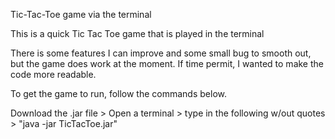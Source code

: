Tic-Tac-Toe game via the terminal

This is a quick Tic Tac Toe game that is played in the terminal

There is some features I can improve and some small bug to smooth out, but the game does work at the moment. If time permit, I wanted to make the code more readable.

To get the game to run, follow the commands below.

Download the .jar file > Open a terminal > type in the following w/out quotes > "java -jar TicTacToe.jar"
